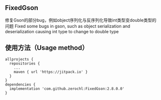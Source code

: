 ## FixedGson
修复Gson的部分bug，例如object序列化与反序列化导致int类型变double类型的问题
Fixed some bugs in gson, such as object serialization and deserialization causing int type to change to double type
## 使用方法（Usage method）
```
allprojects {
  repositories {
    ...
    maven { url 'https://jitpack.io' }
  }
}
dependencies {
  implementation 'com.github.zerochl:FixedGson:2.8.0.0'
}
```
